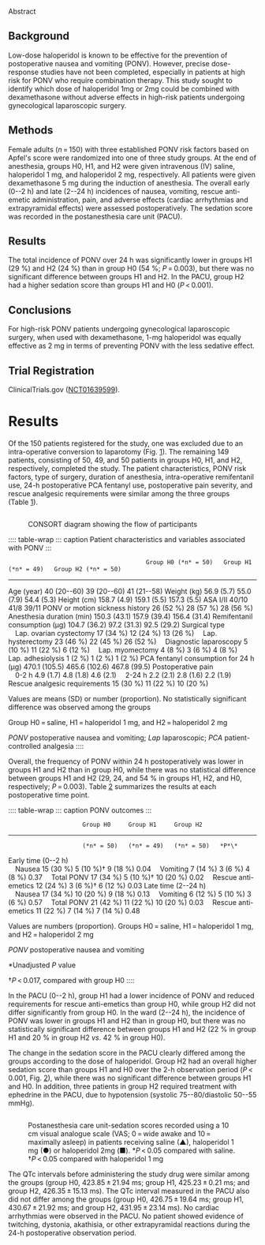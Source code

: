 Abstract

## Background

Low-dose haloperidol is known to be effective for the prevention of
postoperative nausea and vomiting (PONV). However, precise dose-response
studies have not been completed, especially in patients at high risk for
PONV who require combination therapy. This study sought to identify
which dose of haloperidol 1mg or 2mg could be combined with
dexamethasone without adverse effects in high-risk patients undergoing
gynecological laparoscopic surgery.

## Methods

Female adults (*n* = 150) with three established PONV risk factors based
on Apfel's score were randomized into one of three study groups. At the
end of anesthesia, groups H0, H1, and H2 were given intravenous (IV)
saline, haloperidol 1 mg, and haloperidol 2 mg, respectively. All
patients were given dexamethasone 5 mg during the induction of
anesthesia. The overall early (0--2 h) and late (2--24 h) incidences of
nausea, vomiting, rescue anti-emetic administration, pain, and adverse
effects (cardiac arrhythmias and extrapyramidal effects) were assessed
postoperatively. The sedation score was recorded in the postanesthesia
care unit (PACU).

## Results

The total incidence of PONV over 24 h was significantly lower in groups
H1 (29 %) and H2 (24 %) than in group H0 (54 %; *P* = 0.003), but there
was no significant difference between groups H1 and H2. In the PACU,
group H2 had a higher sedation score than groups H1 and H0
(*P* \< 0.001).

## Conclusions

For high-risk PONV patients undergoing gynecological laparoscopic
surgery, when used with dexamethasone, 1-mg haloperidol was equally
effective as 2 mg in terms of preventing PONV with the less sedative
effect.

## Trial Registration

ClinicalTrials.gov ([NCT01639599](#)).

# Results

Of the 150 patients registered for the study, one was excluded due to an
intra-operative conversion to laparotomy (Fig. [1](#)). The remaining
149 patients, consisting of 50, 49, and 50 patients in groups H0, H1,
and H2, respectively, completed the study. The patient characteristics,
PONV risk factors, type of surgery, duration of anesthesia,
intra-operative remifentanil use, 24-h postoperative PCA fentanyl use,
postoperative pain severity, and rescue analgesic requirements were
similar among the three groups (Table [1](#)).

<figure>
<p><img src="" /></p>
<figcaption>CONSORT diagram showing the flow of
participants</figcaption>
</figure>

:::: table-wrap
::: caption
Patient characteristics and variables associated with PONV
:::

                                           Group H0 (*n* = 50)   Group H1 (*n* = 49)   Group H2 (*n* = 50)
  ---------------------------------------- --------------------- --------------------- ---------------------
  Age (year)                               40 (20--60)           39 (20--60)           41 (21--58)
  Weight (kg)                              56.9 (5.7)            55.0 (7.9)            54.4 (5.3)
  Height (cm)                              158.7 (4.9)           159.1 (5.5)           157.3 (5.5)
  ASA I/II                                 40/10                 41/8                  39/11
  PONV or motion sickness history          26 (52 %)             28 (57 %)             28 (56 %)
  Anesthesia duration (min)                150.3 (43.1)          157.9 (39.4)          156.4 (31.4)
  Remifentanil consumption (μg)            104.7 (36.2)          97.2 (31.3)           92.5 (29.2)
  Surgical type                                                                        
   Lap. ovarian cystectomy                 17 (34 %)             12 (24 %)             13 (26 %)
   Lap. hysterectomy                       23 (46 %)             22 (45 %)             26 (52 %)
   Diagnostic laparoscopy                  5 (10 %)              11 (22 %)             6 (12 %)
   Lap. myomectomy                         4 (8 %)               3 (6 %)               4 (8 %)
   Lap. adhesiolysis                       1 (2 %)               1 (2 %)               1 (2 %)
  PCA fentanyl consumption for 24 h (μg)   470.1 (105.5)         465.6 (102.6)         467.8 (99.5)
  Postoperative pain                                                                   
   0-2 h                                   4.9 (1.7)             4.8 (1.8)             4.6 (2.1)
   2-24 h                                  2.2 (2.1)             2.8 (1.6)             2.2 (1.9)
  Rescue analgesic requirements            15 (30 %)             11 (22 %)             10 (20 %)

Values are means (SD) or number (proportion). No statistically
significant difference was observed among the groups

Group H0 = saline, H1 = haloperidol 1 mg, and H2 = haloperidol 2 mg

*PONV* postoperative nausea and vomiting; *Lap* laparoscopic; *PCA*
patient-controlled analgesia
::::

Overall, the frequency of PONV within 24 h postoperatively was lower in
groups H1 and H2 than in group H0, while there was no statistical
difference between groups H1 and H2 (29, 24, and 54 % in groups H1, H2,
and H0, respectively; *P* = 0.003). Table [2](#) summarizes the results
at each postoperative time point.

:::: table-wrap
::: caption
PONV outcomes
:::

                         Group H0     Group H1     Group H2     
  ---------------------- ------------ ------------ ------------ -------
                         (*n* = 50)   (*n* = 49)   (*n* = 50)   *P*\*
  Early time (0--2 h)                                           
   Nausea                15 (30 %)    5 (10 %)†    9 (18 %)     0.04
   Vomiting              7 (14 %)     3 (6 %)      4 (8 %)      0.37
   Total PONV            17 (34 %)    5 (10 %)†    10 (20 %)    0.02
   Rescue anti-emetics   12 (24 %)    3 (6 %)†     6 (12 %)     0.03
  Late time (2--24 h)                                           
   Nausea                17 (34 %)    10 (20 %)    9 (18 %)     0.13
   Vomiting              6 (12 %)     5 (10 %)     3 (6 %)      0.57
   Total PONV            21 (42 %)    11 (22 %)    10 (20 %)    0.03
   Rescue anti-emetics   11 (22 %)    7 (14 %)     7 (14 %)     0.48

Values are numbers (proportion). Groups H0 = saline, H1 = haloperidol 1
mg, and H2 = haloperidol 2 mg

*PONV* postoperative nausea and vomiting

\*Unadjusted *P* value

†*P* \< 0.017, compared with group H0
::::

In the PACU (0--2 h), group H1 had a lower incidence of PONV and reduced
requirements for rescue anti-emetics than group H0, while group H2 did
not differ significantly from group H0. In the ward (2--24 h), the
incidence of PONV was lower in groups H1 and H2 than in group H0, but
there was no statistically significant difference between groups H1 and
H2 (22 % in group H1 and 20 % in group H2 *vs*. 42 % in group H0).

The change in the sedation score in the PACU clearly differed among the
groups according to the dose of haloperidol. Group H2 had an overall
higher sedation score than groups H1 and H0 over the 2-h observation
period (*P* \< 0.001, Fig. [2](#)), while there was no significant
difference between groups H1 and H0. In addition, three patients in
group H2 required treatment with ephedrine in the PACU, due to
hypotension (systolic 75--80/diastolic 50--55 mmHg).

<figure>
<p><img src="" /></p>
<figcaption>Postanesthesia care unit-sedation scores recorded using a 10
cm visual analogue scale (VAS; 0 = wide awake and 10 = maximally asleep)
in patients receiving saline (▲), haloperidol 1 mg (●) or haloperidol
2mg (■). *<em>P</em> &lt; 0.05 compared with saline.
†<em>P</em> &lt; 0.05 compared with haloperidol 1 mg</figcaption>
</figure>

The QTc intervals before administering the study drug were similar among
the groups (group H0, 423.85 ± 21.94 ms; group H1, 425.23 ± 0.21 ms; and
group H2, 426.35 ± 15.13 ms). The QTc interval measured in the PACU also
did not differ among the groups (group H0, 426.75 ± 19.64 ms; group H1,
430.67 ± 21.92 ms; and group H2, 431.95 ± 23.14 ms). No cardiac
arrhythmias were observed in the PACU. No patient showed evidence of
twitching, dystonia, akathisia, or other extrapyramidal reactions during
the 24-h postoperative observation period.
